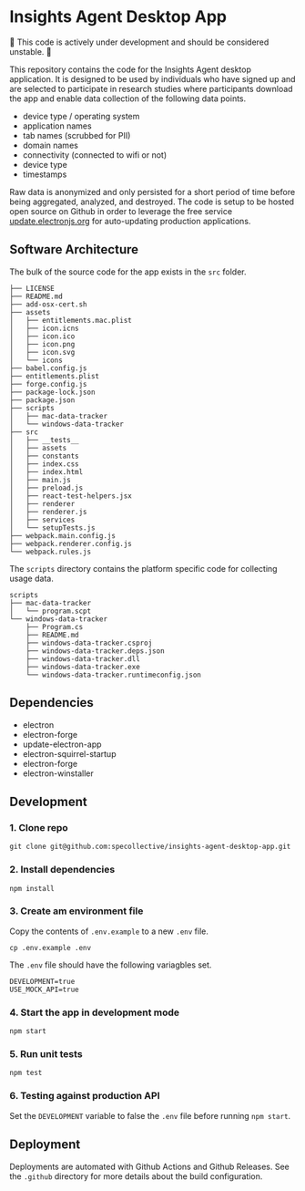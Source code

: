 # Insights Agent Desktop App

🚧 This code is actively under development and should be considered unstable. 🚧

This repository contains the code for the Insights Agent desktop application. It is designed to be used by individuals who have signed up and are selected to participate in research studies where participants download the app and enable data collection of the following data points.

- device type / operating system
- application names
- tab names (scrubbed for PII)
- domain names
- connectivity (connected to wifi or not)
- device type
- timestamps

Raw data is anonymized and only persisted for a short period of time before being aggregated, analyzed, and destroyed. The code is setup to be hosted open source on Github in order to leverage the free service [update.electronjs.org](https://github.com/electron/update.electronjs.org) for auto-updating production applications.

## Software Architecture

The bulk of the source code for the app exists in the `src` folder.

```
├── LICENSE
├── README.md
├── add-osx-cert.sh
├── assets
│   ├── entitlements.mac.plist
│   ├── icon.icns
│   ├── icon.ico
│   ├── icon.png
│   ├── icon.svg
│   └── icons
├── babel.config.js
├── entitlements.plist
├── forge.config.js
├── package-lock.json
├── package.json
├── scripts
│   ├── mac-data-tracker
│   └── windows-data-tracker
├── src
│   ├── __tests__
│   ├── assets
│   ├── constants
│   ├── index.css
│   ├── index.html
│   ├── main.js
│   ├── preload.js
│   ├── react-test-helpers.jsx
│   ├── renderer
│   ├── renderer.js
│   ├── services
│   └── setupTests.js
├── webpack.main.config.js
├── webpack.renderer.config.js
└── webpack.rules.js
```

The `scripts` directory contains the platform specific code for collecting usage data.

```
scripts
├── mac-data-tracker
│   └── program.scpt
└── windows-data-tracker
    ├── Program.cs
    ├── README.md
    ├── windows-data-tracker.csproj
    ├── windows-data-tracker.deps.json
    ├── windows-data-tracker.dll
    ├── windows-data-tracker.exe
    └── windows-data-tracker.runtimeconfig.json
```

## Dependencies

- electron
- electron-forge
- update-electron-app
- electron-squirrel-startup
- electron-forge
- electron-winstaller

## Development

### 1. Clone repo

```
git clone git@github.com:specollective/insights-agent-desktop-app.git
```

### 2. Install dependencies

```
npm install
```

### 3. Create am environment file

Copy the contents of `.env.example` to a new `.env` file.

```
cp .env.example .env
```

The `.env` file should have the following variagbles set.

```
DEVELOPMENT=true
USE_MOCK_API=true
```

### 4. Start the app in development mode

```
npm start
```

### 5. Run unit tests

```
npm test
```

### 6. Testing against production API

Set the `DEVELOPMENT` variable to false the `.env` file before running `npm start`.

## Deployment

Deployments are automated with Github Actions and Github Releases. See the `.github` directory for more details about the build configuration.